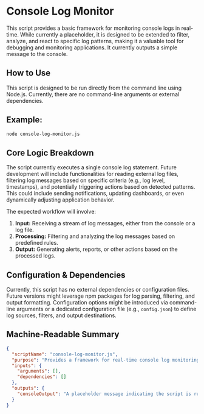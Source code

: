 # Console Log Monitor

This script provides a basic framework for monitoring console logs in real-time. While currently a placeholder, it is designed to be extended to filter, analyze, and react to specific log patterns, making it a valuable tool for debugging and monitoring applications.  It currently outputs a simple message to the console.

## How to Use

This script is designed to be run directly from the command line using Node.js.  Currently, there are no command-line arguments or external dependencies.

## Example:

```bash
node console-log-monitor.js
```

## Core Logic Breakdown

The script currently executes a single console log statement.  Future development will include functionalities for reading external log files, filtering log messages based on specific criteria (e.g., log level, timestamps), and potentially triggering actions based on detected patterns. This could include sending notifications, updating dashboards, or even dynamically adjusting application behavior.

The expected workflow will involve:

1. **Input:** Receiving a stream of log messages, either from the console or a log file.
2. **Processing:** Filtering and analyzing the log messages based on predefined rules.
3. **Output:** Generating alerts, reports, or other actions based on the processed logs.

## Configuration & Dependencies

Currently, this script has no external dependencies or configuration files.  Future versions might leverage npm packages for log parsing, filtering, and output formatting.  Configuration options might be introduced via command-line arguments or a dedicated configuration file (e.g., `config.json`) to define log sources, filters, and output destinations.

## Machine-Readable Summary

```json
{
  "scriptName": "console-log-monitor.js",
  "purpose": "Provides a framework for real-time console log monitoring, filtering, analysis, and reaction to specific patterns.",
  "inputs": {
    "arguments": [],
    "dependencies": []
  },
  "outputs": {
    "consoleOutput": "A placeholder message indicating the script is running."
  }
}
```
